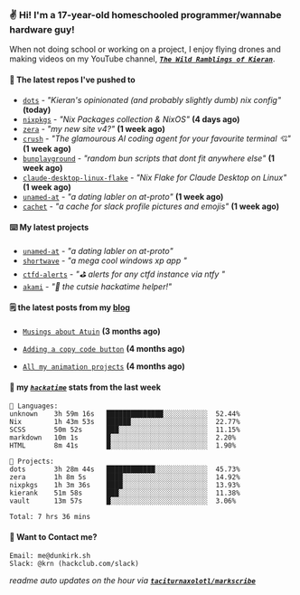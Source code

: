 ### ✌️ Hi! I'm a 17-year-old homeschooled programmer/wannabe hardware guy!

When not doing school or working on a project, I enjoy flying drones and making videos on my YouTube channel, [**_`The Wild Ramblings of Kieran`_**](https://youtube.com/@kieran.rambles).

#### 👷 The latest repos I've pushed to

- [`dots`](https://github.com/taciturnaxolotl/dots) - _"Kieran's opinionated (and probably slightly dumb) nix config"_ **(today)**
- [`nixpkgs`](https://github.com/NixOS/nixpkgs) - _"Nix Packages collection & NixOS"_ **(4 days ago)**
- [`zera`](https://github.com/taciturnaxolotl/zera) - _"my new site v4?"_ **(1 week ago)**
- [`crush`](https://github.com/charmbracelet/crush) - _"The glamourous AI coding agent for your favourite terminal 💘"_ **(1 week ago)**
- [`bunplayground`](https://github.com/taciturnaxolotl/bunplayground) - _"random bun scripts that dont fit anywhere else"_ **(1 week ago)**
- [`claude-desktop-linux-flake`](https://github.com/k3d3/claude-desktop-linux-flake) - _"Nix Flake for Claude Desktop on Linux"_ **(1 week ago)**
- [`unamed-at`](https://github.com/taciturnaxolotl/unamed-at) - _"a dating labler on at-proto"_ **(1 week ago)**
- [`cachet`](https://github.com/taciturnaxolotl/cachet) - _"a cache for slack profile pictures and emojis"_ **(1 week ago)**

#### ⌨️ My latest projects

- [`unamed-at`](https://github.com/taciturnaxolotl/unamed-at) - _"a dating labler on at-proto"_
- [`shortwave`](https://github.com/taciturnaxolotl/shortwave) - _"a mega cool windows xp app "_
- [`ctfd-alerts`](https://github.com/taciturnaxolotl/ctfd-alerts) - _"⛳ alerts for any ctfd instance via ntfy "_
- [`akami`](https://github.com/taciturnaxolotl/akami) - _"🌷 the cutsie hackatime helper!"_

#### 🗒️ the latest posts from my [blog](https://dunkirk.sh)

- [`Musings about Atuin`](https://dunkirk.sh/blog/atuin/) **(3 months ago)**

- [`Adding a copy code button`](https://dunkirk.sh/blog/adding-a-copy-button/) **(4 months ago)**

- [`All my animation projects`](https://dunkirk.sh/blog/my-animations/) **(4 months ago)**



#### 📡 my [_`hackatime`_](https://waka.hackclub.com) stats from the last week

```text
💾 Languages:
unknown    3h 59m 16s   ██████████████░░░░░░░░░░░  52.44%
Nix        1h 43m 53s   ██████░░░░░░░░░░░░░░░░░░░  22.77%
SCSS       50m 52s      ███░░░░░░░░░░░░░░░░░░░░░░  11.15%
markdown   10m 1s       █░░░░░░░░░░░░░░░░░░░░░░░░  2.20%
HTML       8m 41s       █░░░░░░░░░░░░░░░░░░░░░░░░  1.90%

💼 Projects:
dots       3h 28m 44s   ████████████░░░░░░░░░░░░░  45.73%
zera       1h 8m 5s     ████░░░░░░░░░░░░░░░░░░░░░  14.92%
nixpkgs    1h 3m 36s    ████░░░░░░░░░░░░░░░░░░░░░  13.93%
kierank    51m 58s      ███░░░░░░░░░░░░░░░░░░░░░░  11.38%
vault      13m 57s      █░░░░░░░░░░░░░░░░░░░░░░░░  3.06%

Total: 7 hrs 36 mins
```

#### 📮 Want to Contact me?

```text
Email: me@dunkirk.sh
Slack: @krn (hackclub.com/slack)
```

_readme auto updates on the hour via [**`taciturnaxolotl/markscribe`**](https://github.com/taciturnaxolotl/markscribe)_
